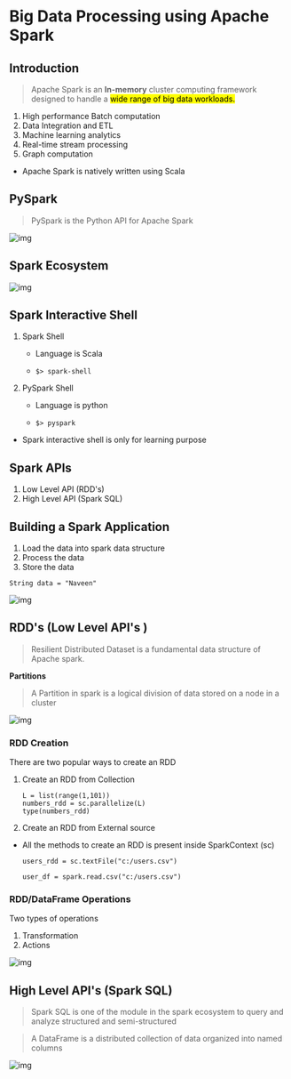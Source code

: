 # Big Data Processing using Apache Spark

## Introduction

> Apache Spark is an **In-memory** cluster computing framework designed to handle a <mark>wide range of big data workloads.</mark>

1. High performance Batch computation
2. Data Integration and ETL
3. Machine learning analytics
4. Real-time stream processing
5. Graph computation

* Apache Spark is natively written using Scala

## PySpark

> PySpark is the Python API for Apache Spark

![img](https://lh7-rt.googleusercontent.com/docsz/AD_4nXf6z0Qq3ABnu18HgfOgumpbAmAztvxY0QJvnoikDGyahN3S2DwZKtp1mDjz4f_T5pt7h_4JGgDxsKDcunjngRhVhvP1rxBaCU5r59VgyvBjzVHEFvVGioRoM9Kk_iNAvD_w1mmPk-TXGe0HmXW2ig6GQa7g?key=_he-T4Jq934AhrSZa-Be-g)



## Spark Ecosystem

![img](https://lh7-rt.googleusercontent.com/docsz/AD_4nXeEouEMUvxYbpvvYhYamcqmzzx0UDlTCAxjwjkJdiCiFGRAtl-8ynYg7uDedWQorvM64_3vCWu7r9diq_SsrbGxt-p7H1H1E-f0-sRruT6e9rBJ2tgNfPgUYZ9QPX069wmGKWxH0I8-96h28WasdwBSsedz?key=_he-T4Jq934AhrSZa-Be-g)

## Spark Interactive Shell

1. Spark Shell

   - Language is Scala

   - ```
     $> spark-shell
     ```

     

2. PySpark Shell

   - Language is python

   - ```
     $> pyspark
     ```

* Spark interactive shell is only for learning purpose

## Spark APIs

1. Low Level API (RDD's)
2. High Level API (Spark SQL)

## Building a Spark Application

1. Load the data into spark data structure
2. Process the data
3. Store the data



```
String data = "Naveen"
```



![img](https://lh7-rt.googleusercontent.com/docsz/AD_4nXcmFxz2TYH2sDakrm6Thq-Drfxq3IGtsbINFVn0iUQdtNbWOhVyPN4fuw744mOiq1FWJR4TvOOugHiyvRoHwZB7QprJ1xbSsUSJJfeqrX0QFqyWptz4d43FFuoMrwPpaIvztkgYZQDyaPqOcFx74DJkxRE?key=_he-T4Jq934AhrSZa-Be-g)



## RDD's (Low Level API's )

> Resilient Distributed Dataset is a fundamental data structure of Apache spark.

**Partitions**

> A Partition in spark is a logical division of data stored on a node in a cluster

![img](https://lh7-rt.googleusercontent.com/docsz/AD_4nXcU00tASuwrltRE7N_rdsJbNh1tFqmpBn1it7rNOY5BHw8qnHv27bdLlNM7OtmbW9yehm1ZRwYuIHAU_9lwA6KYijFnEf6NKJuT8Z0gSW59mu2ojrwMB9OJIV6HJ0YCXCflT2C8hAtLPLNPYT5R1DZIIUkV?key=Dxp7lTxgvspH2ig-I7LuEw)



### RDD Creation

There are two popular ways to create an RDD

1. Create an RDD from Collection

   ```
   L = list(range(1,101))
   numbers_rdd = sc.parallelize(L)
   type(numbers_rdd)
   ```

   

2. Create an RDD from External source

* All the methods to create an RDD is present inside SparkContext (sc)

  ```
  users_rdd = sc.textFile("c:/users.csv")
  
  user_df = spark.read.csv("c:/users.csv")
  ```

### RDD/DataFrame Operations

Two types of operations

1. Transformation
2. Actions

![img](https://lh7-rt.googleusercontent.com/docsz/AD_4nXeLB7ZPQSTocLo4dVGfDO1D0v4e-_eH7BAkJ5MDhORsqCdxUS5YBVZEAdii8oVONpVZCS5Pt_60HCI9tJvphtVvDICDOvlGdFcPWCjnJmN78Wo_ryYKjC6c9vYfUhS_kURwuDYwC__EP0LNxPe8OixzmDaw?key=Dxp7lTxgvspH2ig-I7LuEw)



## High Level API's (Spark SQL)

> Spark SQL is one of the module in the spark ecosystem to query and analyze structured and semi-structured 

> A DataFrame is a distributed collection of data organized into named columns

![img](https://lh7-rt.googleusercontent.com/docsz/AD_4nXdDmqeyrE5x0D0Lh7UvnYyDsRn_c8bcueFda4cxRHL8bzturBNJfPGHTinJuNbcByy5AdC0WMb9aaLMXNb_wZiY6IEVYihQp4Tbc89xdaCRvsADW9bgEwbuJe7tHdOG0ylK0-uwMve7eHQXdEm4yjv2NQeG?key=yGW25KMloT80Lch6YWjT9A)

